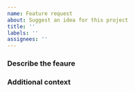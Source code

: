```yaml
---
name: Feature request
about: Suggest an idea for this project
title: ''
labels: ''
assignees: ''
---
```


### Describe the feaure

### Additional context
